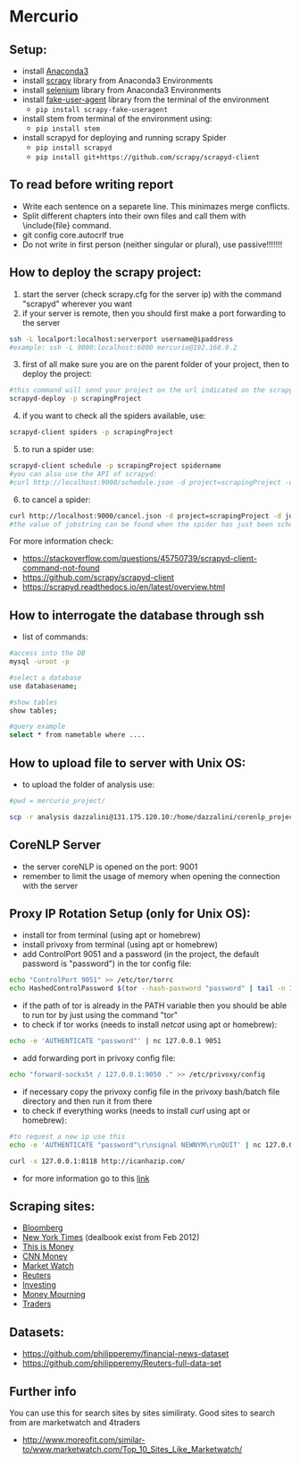 # Mercurio

## Setup:
- install [Anaconda3](https://www.anaconda.org/)
- install [scrapy](https://www.scrapy.org) library from Anaconda3 Environments
- install [selenium](https://www.seleniumhq.org) library from Anaconda3 Environments
- install [fake-user-agent](https://github.com/alecxe/scrapy-fake-useragent) library from the terminal of the environment
    - ``` pip install scrapy-fake-useragent ```
- install stem from terminal of the environment using:
    - ``` pip install stem ```
- install scrapyd for deploying and running scrapy Spider
    - ``` pip install scrapyd ```
    - ``` pip install git+https://github.com/scrapy/scrapyd-client ```
    
## To read before writing report
- Write each sentence on a separete line. This minimazes merge conflicts.
- Split different chapters into their own files and call them with \include{file} command.
- git config core.autocrlf true    
- Do not write in first person (neither singular or plural), use passive!!!!!!!

## How to deploy the scrapy project:
1. start the server (check scrapy.cfg for the server ip) with the command "scrapyd" wherever you want
2. if your server is remote, then you should first make a port forwarding to the server
```bash
ssh -L localport:localhost:serverport username@ipaddress
#example: ssh -L 9000:localhost:6800 mercurio@192.168.0.2
```
3. first of all make sure you are on the parent folder of your project, then to deploy the project:
```bash
#this command will send your project on the url indicated on the scrapy.cfg file
scrapyd-deploy -p scrapingProject
```
4. if you want to check all the spiders available, use:
```bash
scrapyd-client spiders -p scrapingProject
```
5. to run a spider use:
```bash
scrapyd-client schedule -p scrapingProject spidername
#you can also use the API of scrapyd:
#curl http://localhost:9000/schedule.json -d project=scrapingProject -d spider=spidername
```
6. to cancel a spider:
```bash
curl http://localhost:9000/cancel.json -d project=scrapingProject -d job=jobstring
#the value of jobstring can be found when the spider has just been scheduled or on the website localhost:9000
```
For more information check:
- https://stackoverflow.com/questions/45750739/scrapyd-client-command-not-found
- https://github.com/scrapy/scrapyd-client
- https://scrapyd.readthedocs.io/en/latest/overview.html

## How to interrogate the database through ssh
- list of commands:
```bash
#access into the DB
mysql -uroot -p

#select a database
use databasename;

#show tables
show tables;

#query example
select * from nametable where ....
```

## How to upload file to server with Unix OS:
- to upload the folder of analysis use:
```bash
#pwd = mercurio_project/

scp -r analysis dazzalini@131.175.120.10:/home/dazzalini/corenlp_project
```

## CoreNLP Server
- the server coreNLP is opened on the port: 9001
- remember to limit the usage of memory when opening the connection with the server

## Proxy IP Rotation Setup (only for Unix OS):
- install tor from terminal (using apt or homebrew)
- install privoxy from terminal (using apt or homebrew)
- add ControlPort 9051 and a password (in the project, the default password is "password") in the tor config file:
```bash
echo "ControlPort 9051" >> /etc/tor/torrc
echo HashedControlPassword $(tor --hash-password "password" | tail -n 1) >> /etc/tor/torrc
``` 
- if the path of tor is already in the PATH variable then you should be able to run tor by just using the command "tor"
- to check if tor works (needs to install *netcat* using apt or homebrew):
```bash
echo -e 'AUTHENTICATE "password"' | nc 127.0.0.1 9051
``` 
- add forwarding port in privoxy config file:
```bash
echo "forward-socks5t / 127.0.0.1:9050 ." >> /etc/privoxy/config
``` 
- if necessary copy the privoxy config file in the privoxy bash/batch file directory and then run it from there
- to check if everything works (needs to install *curl* using apt or homebrew):
```bash
#to request a new ip use this
echo -e 'AUTHENTICATE "password"\r\nsignal NEWNYM\r\nQUIT' | nc 127.0.0.1 9051

curl -x 127.0.0.1:8118 http://icanhazip.com/
```
- for more information go to this [link](https://gist.github.com/DusanMadar/8d11026b7ce0bce6a67f7dd87b999f6b)

## Scraping sites:
- [Bloomberg](https://www.bloomberg.com)
- [New York Times](https://www.nytimes.com) (dealbook exist from Feb 2012)
- [This is Money](https://www.thisismoney.co.uk)
- [CNN Money](http://money.cnn.com)
- [Market Watch](https://www.marketwatch.com)
- [Reuters](https://www.reuters.com)
- [Investing](https://www.investing.com)
- [Money Mourning](https://moneymorning.com)
- [Traders](https://traders.com)

## Datasets:
- https://github.com/philipperemy/financial-news-dataset
- https://github.com/philipperemy/Reuters-full-data-set

## Further info
You can use this for search sites by sites similiraty. Good sites to search from are marketwatch and 4traders
- http://www.moreofit.com/similar-to/www.marketwatch.com/Top_10_Sites_Like_Marketwatch/
